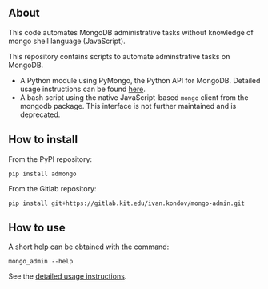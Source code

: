 ## About

This code automates MongoDB administrative tasks without knowledge of mongo shell language (JavaScript).

This repository contains scripts to automate adminstrative tasks on MongoDB.

* A Python module using PyMongo, the Python API for MongoDB. Detailed usage instructions can be found [here](docs/pymongo_admin.md).
* A bash script using the native JavaScript-based `mongo` client from the mongodb package.
  This interface is not further maintained and is deprecated.

## How to install

From the PyPI repository:
```
pip install admongo
```

From the Gitlab repository:
```
pip install git+https://gitlab.kit.edu/ivan.kondov/mongo-admin.git
```

## How to use

A short help can be obtained with the command:

```
mongo_admin --help
```

See the [detailed usage instructions](docs/pymongo_admin.md).

